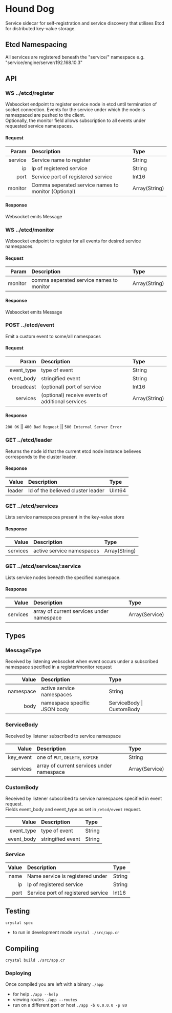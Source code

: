 # Hound Dog

Service sidecar for self-registration and service discovery that utilises Etcd for distributed key-value storage.

## Etcd Namespacing

All services are registered beneath the "service/" namespace e.g. "service/engine/server/192.168.10.3"

## API

### WS ../etcd/register

Websocket endpoint to register service node in etcd until termination of socket connection.
Events for the service under which the node is namespaced are pushed to the client.  
Optionally, the monitor field allows subscription to all events under requested service namespaces.

#### Request

| Param   | Description                                         | Type          |
|--------:|:----------------------------------------------------|:--------------|
| service | Service name to register                            | String        |
| ip      | Ip of registered service                            | String        |
| port    | Service port of registered service                  | Int16         |
| monitor | Comma seperated service names to monitor (Optional) | Array(String) |

#### Response

Websocket emits Message

### WS ../etcd/monitor

Websocket endpoint to register for all events for desired service namespaces.

#### Request

| Param   | Description                              | Type          |
|--------:|:-----------------------------------------|:--------------|
| monitor | comma seperated service names to monitor | Array(String) |

#### Response

Websocket emits Message

### POST ../etcd/event

Emit a custom event to some/all namespaces

#### Request

| Param      | Description                                      | Type          |
|-----------:|:-------------------------------------------------|:--------------|
| event_type | type of event                                    | String        |
| event_body | stringified event                                | String        |
| broadcast  | (optional) port of service                       | Int16         |
| services   | (optional) receive events of additional services | Array(String) |

#### Response

`200 OK` || `400 Bad Request` || `500 Internal Server Error`

### GET ../etcd/leader

Returns the node id that the current etcd node instance believes corresponds to the cluster leader.

#### Response

| Value   | Description                              | Type          |
|--------:|:-----------------------------------------|:--------------|
| leader  | Id of the believed cluster leader        | UInt64        |

### GET ../etcd/services

Lists service namespaces present in the key-value store

#### Response

| Value     | Description                              | Type          |
|----------:|:-----------------------------------------|:--------------|
| services  | active service namespaces                | Array(String) |

### GET ../etcd/services/:service

Lists service nodes beneath the specified namespace.

#### Response

| Value     | Description                               | Type           |
|----------:|:------------------------------------------|:---------------|
| services  | array of current services under namespace | Array(Service) |

## Types

### MessageType

Received by listening websocket when event occurs under a subscribed namespace specified in a register/monitor request

| Value      | Description                             | Type                      |
|-----------:|:----------------------------------------|:--------------------------|
| namespace  | active service namespaces               | String                    |
| body       | namespace specific JSON body            | ServiceBody \| CustomBody |

### ServiceBody

Received by listener subscribed to service namespace

| Value       | Description                               | Type                      |
|------------:|:------------------------------------------|:--------------------------|
| key_event   | one of `PUT`, `DELETE`, `EXPIRE`          | String                    |
| services    | array of current services under namespace | Array(Service)            |

### CustomBody

Received by listener subscribed to service namespaces specified in event request.  
Fields event_body and event_type as set in `/etcd/event` request.

| Value            | Description            | Type          |
|-----------------:|:-----------------------|:--------------|
| event_type       | type of event          | String        |
| event_body       | stringified event      | String        |

### Service

| Value    | Description                             | Type     |
|---------:|:----------------------------------------|:---------|
| name     | Name service is registered under        | String   |
| ip       | Ip of registered service                | String   |
| port     | Service port of registered service      | Int16    |

## Testing

`crystal spec`

* to run in development mode `crystal ./src/app.cr`

## Compiling

`crystal build ./src/app.cr`

### Deploying

Once compiled you are left with a binary `./app`

* for help `./app --help`
* viewing routes `./app --routes`
* run on a different port or host `./app -b 0.0.0.0 -p 80`
